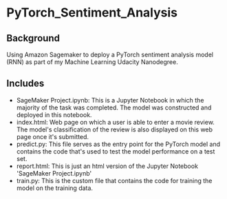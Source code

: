 # PyTorch_Sentiment_Analysis

## Background
Using Amazon Sagemaker to deploy a PyTorch sentiment analysis model (RNN) as part of my Machine Learning Udacity Nanodegree.

## Includes
- SageMaker Project.ipynb: This is a Jupyter Notebook in which the majority of the task was completed. The model was constructed and deployed in this notebook.
- index.html: Web page on which a user is able to enter a movie review. The model's classification of the review is also displayed on this web page once it's submitted.
- predict.py: This file serves as the entry point for the PyTorch model and contains the code that's used to test the model performance on a test set.
- report.html: This is just an html version of the Jupyter Notebook 'SageMaker Project.ipynb'
- train.py: This is the custom file that contains the code for training the model on the training data.
